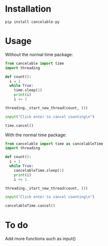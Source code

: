# Installation
```
pip install cancelable-py
```

# Usage
Without the normal time package:

```python
from cancelable import time
import threading

def count():
  i = 1
  while True:
    time.sleep(1)
    print(i)
    i += 1

threading._start_new_thread(count, ())

input("Click enter to cancel counting\n")

time.cancel()
```
With the normal time package:
```python
from cancelable import time as cancelableTime
import threading

def count():
  i = 1
  while True:
    cancelableTime.sleep(1)
    print(i)
    i += 1

threading._start_new_thread(count, ())

input("Click enter to cancel counting\n")

cancelableTime.cancel()
```

# To do
Add more functions such as input()